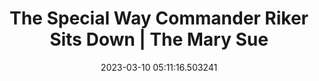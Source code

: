---
date: 2023-03-10 05:11:16.503241
link:
  source: web
  source_url: https://roytang.net
  text: The Special Way Commander Riker Sits Down | The Mary Sue
  url: https://www.themarysue.com/riker-sits-down/
source: web
syndicated:
- type: mastodon
  url: https://indieweb.social/users/roytang/statuses/109997265882173459
- type: twitter
  url: https://twitter.com/roytang/status/1634059329824514048/
tags:
- culture
- star-trek
title: The Special Way Commander Riker Sits Down | The Mary Sue
---